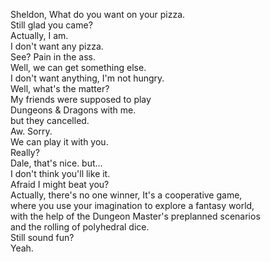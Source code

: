 
Sheldon, What do you want on your pizza.      
Still glad you came?     
Actually, I am.     
I don't want any pizza.     
See? Pain in the ass.     
Well, we can get something else.     
I don't want anything, I'm not hungry.     
Well, what's the matter?     
My friends were supposed to play     
Dungeons & Dragons with me.     
but they cancelled.     
Aw. Sorry.     
We can play it with you.     
Really?     
Dale, that's nice. but...     
I don't think you'll like it.     
Afraid I might beat you?     
Actually, there's no one winner, It's a cooperative game,     
where you use your imagination to explore a fantasy world,     
with the help of the Dungeon Master's preplanned scenarios     
and the rolling of polyhedral dice.     
Still sound fun?     
Yeah.     



